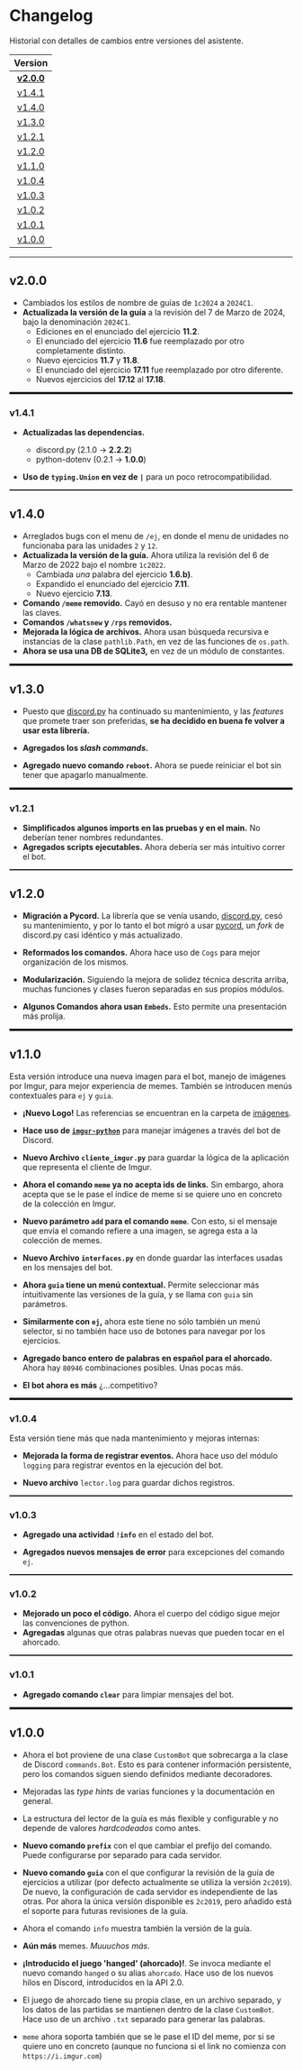 # Changelog

Historial con detalles de cambios entre versiones del asistente.

|       Version     |
|     :---------:   |
|**[v2.0.0](#v200)**|
|  [v1.4.1](#v141)  |
|  [v1.4.0](#v140)  |
|  [v1.3.0](#v130)  |
|  [v1.2.1](#v121)  |
|  [v1.2.0](#v120)  |
|  [v1.1.0](#v110)  |
|  [v1.0.4](#v104)  |
|  [v1.0.3](#v103)  |
|  [v1.0.2](#v102)  |
|  [v1.0.1](#v101)  |
|  [v1.0.0](#v100)  |

<hr/>

## v2.0.0

* Cambiados los estilos de nombre de guías de `1c2024` a `2024C1`.
* **Actualizada la versión de la guía** a la revisión del 7 de Marzo de 2024, bajo la denominación `2024C1`.
  - Ediciones en el enunciado del ejercicio **11.2**.
  - El enunciado del ejercicio **11.6** fue reemplazado por otro completamente distinto.
  - Nuevo ejercicios **11.7** y **11.8**.
  - El enunciado del ejercicio **17.11** fue reemplazado por otro diferente.
  - Nuevos ejercicios del **17.12** al **17.18**.

<hr style="height:4px" />

### v1.4.1

* **Actualizadas las dependencias.**
  - discord.py (2.1.0 → **2.2.2**)
  - python-dotenv (0.2.1 → **1.0.0**)

* **Uso de `typing.Union` en vez de `|`** para un poco retrocompatibilidad.

<hr style="height:2px" />

## v1.4.0

* Arreglados bugs con el menu de `/ej`, en donde el menu de unidades no funcionaba para las unidades `2` y `12`.
* **Actualizada la versión de la guía.** Ahora utiliza la revisión del 6 de Marzo de 2022 bajo el nombre `1c2022`.
  - Cambiada *una* palabra del ejercicio **1.6.b)**.
  - Expandido el enunciado del ejercicio **7.11**.
  - Nuevo ejercicio **7.13**.
* **Comando `/meme` removido.** Cayó en desuso y no era rentable mantener las claves.
* **Comandos `/whatsnew` y `/rps` removidos.**
* **Mejorada la lógica de archivos.** Ahora usan búsqueda recursiva e instancias de la clase `pathlib.Path`, en vez de las funciones de `os.path`.
* **Ahora se usa una DB de SQLite3,** en vez de un módulo de constantes.

<hr style="height:4px" />

## v1.3.0

* Puesto que [discord.py](https://github.com/Rapptz/discord.py) ha continuado su mantenimiento, y las *features* que promete traer son preferidas, **se ha decidido en buena fe volver a usar esta librería.**

* **Agregados los *slash commands*.**

* **Agregado nuevo comando `reboot`.** Ahora se puede reiniciar el bot sin tener que apagarlo manualmente.

<hr style="height:4px" />

### v1.2.1

* **Simplificados algunos imports en las pruebas y en el main.** No deberían tener nombres redundantes.
* **Agregados scripts ejecutables.** Ahora debería ser más intuitivo correr el bot.

<hr style="height:2px" />

## v1.2.0

* **Migración a Pycord.** La librería que se venía usando, [discord.py](https://github.com/Rapptz/discord.py), cesó su mantenimiento, y por lo
tanto el bot migró a usar [pycord](https://github.com/Pycord-Development/pycord), un *fork* de discord.py casi idéntico y más actualizado.

* **Reformados los comandos.** Ahora hace uso de `Cogs` para mejor organización de los mismos.

* **Modularización.** Siguiendo la mejora de solidez técnica descrita arriba, muchas funciones
y clases fueron separadas en sus propios módulos.

* **Algunos Comandos ahora usan `Embeds`.** Esto permite una presentación más prolija.

<hr style="height:4px" />

## v1.1.0

Esta versión introduce una nueva imagen para el bot, manejo de imágenes por
Imgur, para mejor experiencia de memes. También se introducen menús contextuales para `ej` y `guia`.

* **¡Nuevo Logo!** Las referencias se encuentran en la carpeta de [imágenes](img).

* **Hace uso de [`imgur-python`](https://pypi.org/project/imgur-python/)** para manejar imágenes a través del bot de Discord.

* **Nuevo Archivo `cliente_imgur.py`** para guardar la lógica de la
aplicación que representa el cliente de Imgur.

* **Ahora el comando `meme` ya no acepta ids de links.** Sin embargo, ahora
acepta que se le pase el índice de meme si se quiere uno en concreto de la
colección en Imgur.

* **Nuevo parámetro `add` para el comando `meme`**. Con esto, si el mensaje que envía el comando refiere a una imagen, se agrega esta a la colección de memes.

* **Nuevo Archivo `interfaces.py`** en donde guardar las interfaces usadas
en los mensajes del bot.

* **Ahora `guia` tiene un menú contextual.** Permite seleccionar más
intuitivamente las versiones de la guía, y se llama con `guia` sin
parámetros.

* **Similarmente con `ej`,** ahora este tiene no sólo también un menú
selector, si no también hace uso de botones para navegar por los ejercicios.

* **Agregado banco entero de palabras en español para el ahorcado.** Ahora
hay `80946` combinaciones posibles. Unas pocas más.

* **El bot ahora es más** ¿...competitivo?

<hr style="height:4px" />

### v1.0.4

Esta versión tiene más que nada mantenimiento y mejoras internas:

* **Mejorada la forma de registrar eventos.** Ahora hace uso del módulo `logging` para registrar eventos en la ejecución del bot.

* **Nuevo archivo** `lector.log` para guardar dichos registros.

<hr style="height:2px" />

### v1.0.3

* **Agregado una actividad `!info`** en el estado del bot.

* **Agregados nuevos mensajes de error** para excepciones del comando `ej`.

<hr style="height:2px" />

### v1.0.2

* **Mejorado un poco el código.** Ahora el cuerpo del código sigue mejor las convenciones de python.
* **Agregadas** algunas que otras palabras nuevas que pueden tocar en el ahorcado.

<hr style="height:2px" />

### v1.0.1

* **Agregado comando `clear`** para limpiar mensajes del bot.

<hr style="height:4px" />

## v1.0.0

* Ahora el bot proviene de una clase `CustomBot` que sobrecarga a la clase de Discord `commands.Bot`. Esto es para contener información persistente, pero los
  comandos siguen siendo definidos mediante decoradores.

* Mejoradas las *type hints* de varias funciones y la documentación en general.

* La estructura del lector de la guía es más flexible y configurable y no depende de valores *hardcodeados* como antes.

* **Nuevo comando `prefix`** con el que cambiar el prefijo del comando. Puede configurarse por separado para cada servidor.

* **Nuevo comando `guia`** con el que configurar la revisión de la guía de ejercicios a utilizar (por defecto actualmente se utiliza la versión `2c2019`).
  De nuevo, la configuración de cada servidor es independiente de las otras. Por ahora la única versión disponible es `2c2019`, pero añadido está el soporte para
  futuras revisiones de la guía.

* Ahora el comando `info` muestra también la versión de la guía.

* **Aún más** memes. *Muuuchos más*.

* **¡Introducido el juego 'hanged' (ahorcado)!**. Se invoca mediante el nuevo comando `hanged` o su alias `ahorcado`. Hace uso de los nuevos hilos en Discord, 
  introducidos en la API 2.0.

* El juego de ahorcado tiene su propia clase, en un archivo separado, y los datos de las partidas se mantienen dentro de la clase `CustomBot`. Hace uso de un
  archivo `.txt` separado para generar las palabras.

* `meme` ahora soporta también que se le pase el ID del meme, por si se quiere uno en concreto (aunque no funciona si el link no comienza con `https://i.imgur.com`)